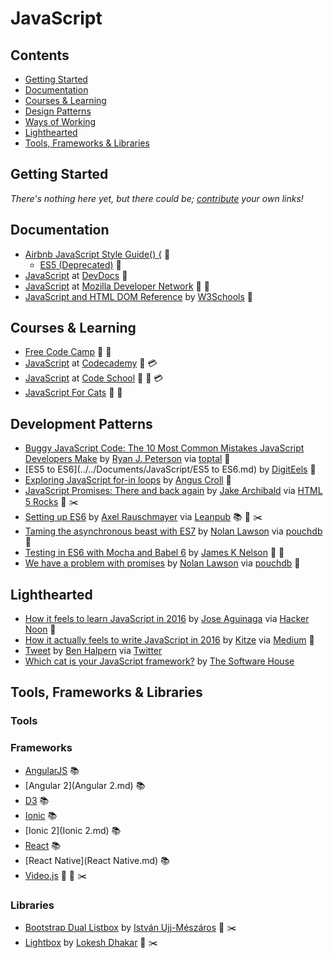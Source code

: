 # JavaScript

## Contents

- [Getting Started](#getting-started)
- [Documentation](#documentation)
- [Courses & Learning](#courses-and-learning)
- [Design Patterns](#design-patterns)
- [Ways of Working](#ways-of-working)
- [Lighthearted](#lighthearted)
- [Tools, Frameworks & Libraries](#tools-frameworks--libraries)

## Getting Started

*There's nothing here yet, but there could be; [contribute](../../CONTRIBUTING.md) your own links!*

## Documentation

- [Airbnb JavaScript Style Guide() {](https://github.com/airbnb/javascript) :green_book:
  - [ES5 (Deprecated)](https://github.com/airbnb/javascript/tree/es5-deprecated/es5) :green_book:
- [JavaScript](http://devdocs.io/javascript/) at [DevDocs](http://devdocs.io/) :green_book:
- [JavaScript](https://developer.mozilla.org/en-US/docs/Web/JavaScript) at [Mozilla Developer Network](https://developer.mozilla.org/en-US/) :green_book: :memo:
- [JavaScript and HTML DOM Reference](http://www.w3schools.com/jsref/) by [W3Schools](http://www.w3schools.com/) :green_book:

## Courses & Learning

- [Free Code Camp](https://www.freecodecamp.com/) :movie_camera: :memo:
- [JavaScript](https://www.codecademy.com/learn/javascript) at [Codecademy](https://www.codecademy.com/) :memo: :credit_card:
- [JavaScript](https://www.codeschool.com/paths/javascript) at [Code School](https://www.codeschool.com/paths/javascript) :movie_camera: :memo: :credit_card:
- [JavaScript For Cats](http://jsforcats.com/) :green_book: :memo:

## Development Patterns

- [Buggy JavaScript Code: The 10 Most Common Mistakes JavaScript Developers Make](https://www.toptal.com/javascript/10-most-common-javascript-mistakes) by [Ryan J. Peterson](https://github.com/rpeterson) via [toptal](https://www.toptal.com/developers) :green_book:
- [ES5 to ES6](../../Documents/JavaScript/ES5 to ES6.md) by [DigitEels](https://github.com/digiteels) :green_book:
- [Exploring JavaScript for-in loops](https://javascriptweblog.wordpress.com/2011/01/04/exploring-javascript-for-in-loops/) by [Angus Croll](http://anguscroll.com/) :green_book:
- [JavaScript Promises: There and back again](http://www.html5rocks.com/en/tutorials/es6/promises/) by [Jake Archibald](https://twitter.com/jaffathecake) via [HTML 5 Rocks](http://www.html5rocks.com/) :green_book: :scissors:
- [Setting up ES6](https://leanpub.com/setting-up-es6/read) by [Axel Rauschmayer](http://rauschma.de/) via [Leanpub](https://leanpub.com/) :books: :green_book: :scissors:
- [Taming the asynchronous beast with ES7](https://pouchdb.com/2015/03/05/taming-the-async-beast-with-es7.html) by [Nolan Lawson](https://twitter.com/nolanlawson) via [pouchdb](https://pouchdb.com/) :green_book:
- [Testing in ES6 with Mocha and Babel 6](http://jamesknelson.com/testing-in-es6-with-mocha-and-babel-6/) by [James K Nelson](https://twitter.com/james_k_nelson) :green_book: :memo:
- [We have a problem with promises](https://pouchdb.com/2015/05/18/we-have-a-problem-with-promises.html) by [Nolan Lawson](https://twitter.com/nolanlawson) via [pouchdb](https://pouchdb.com/) :green_book:

## Lighthearted

- [How it feels to learn JavaScript in 2016](https://hackernoon.com/how-it-feels-to-learn-javascript-in-2016-d3a717dd577f) by [Jose Aguinaga](https://twitter.com/jjperezaguinaga) via [Hacker Noon](https://hackernoon.com/) :green_book:
- [How it actually feels to write JavaScript in 2016](https://medium.com/@kitze/how-it-actually-feels-to-write-javascript-in-2016-46b5dda17bb5) by [Kitze](http://kitze.io/) via [Medium](https://medium.com/) :green_book:
- [Tweet](https://twitter.com/bendhalpern/status/578925947245633536) by [Ben Halpern](https://twitter.com/bendhalpern) via [Twitter](https://twitter.com/)
- [Which cat is your JavaScript framework?](http://whichcatisyourjavascriptframework.com/) by [The Software House](http://tsh.io/)

## Tools, Frameworks & Libraries

### Tools

### Frameworks

- [AngularJS](AngularJS.md) :books:
- [Angular 2](Angular 2.md) :books:
- [D3](D3.md) :books:
- [Ionic](Ionic.md) :books:
- [Ionic 2](Ionic 2.md) :books:
- [React](React.md) :books:
- [React Native](React Native.md) :books:
- [Video.js](http://videojs.com/) :green_book: :movie_camera: :scissors:

### Libraries

- [Bootstrap Dual Listbox](http://www.virtuosoft.eu/code/bootstrap-duallistbox/) by [István Ujj-Mészáros](https://github.com/istvan-ujjmeszaros) :green_book: :scissors:
- [Lightbox](http://lokeshdhakar.com/projects/lightbox2/) by [Lokesh Dhakar](http://lokeshdhakar.com/) :green_book: :scissors:
